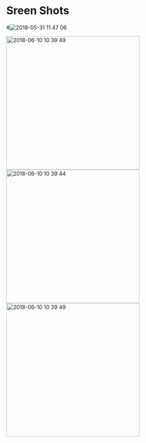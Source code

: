 # Sreen Shots
#![2018-05-31 11 47 06](https://user-images.githubusercontent.com/1857075/41202095-62bbe794-6cff-11e8-83fb-12a8d38314ce.png)

<img width="350" alt="2018-06-10 10 39 49" src="https://user-images.githubusercontent.com/1857075/41202095-62bbe794-6cff-11e8-83fb-12a8d38314ce.png">

<img width="350" alt="2018-06-10 10 39 44" src="https://user-images.githubusercontent.com/1857075/41202097-6490ecf4-6cff-11e8-8b87-0c335d469d5b.png">
<img width="350" alt="2018-06-10 10 39 49" src="https://user-images.githubusercontent.com/1857075/41202098-67cd2eaa-6cff-11e8-81b8-c9680c2bb711.png">
